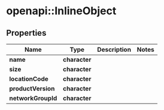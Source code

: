 # openapi::InlineObject

## Properties
Name | Type | Description | Notes
------------ | ------------- | ------------- | -------------
**name** | **character** |  | 
**size** | **character** |  | 
**locationCode** | **character** |  | 
**productVersion** | **character** |  | 
**networkGroupId** | **character** |  | 


